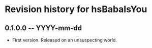 # Revision history for hsBabaIsYou

## 0.1.0.0 -- YYYY-mm-dd

* First version. Released on an unsuspecting world.
